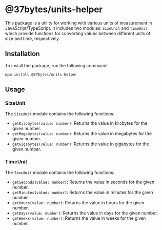 # @37bytes/units-helper

This package is a utility for working with various units of measurement in JavaScript/TypeScript. It includes two modules: `SizeUnit` and `TimeUnit`, which provide functions for converting values between different units of size and time, respectively.

## Installation

To install the package, run the following command:

```shell
npm install @37bytes/units-helper
```

## Usage

### SizeUnit

The `SizeUnit` module contains the following functions:

- `getKilobytes(value: number)`: Returns the value in kilobytes for the given number.
- `getMegabytes(value: number)`: Returns the value in megabytes for the given number.
- `getGigabytes(value: number)`: Returns the value in gigabytes for the given number.

### TimeUnit
The `TimeUnit` module contains the following functions:

- `getSeconds(value: number)`: Returns the value in seconds for the given number.
- `getMinutes(value: number)`: Returns the value in minutes for the given number.
- `getHours(value: number)`: Returns the value in hours for the given number.
- `getDays(value: number)`: Returns the value in days for the given number.
- `getWeeks(value: number)`: Returns the value in weeks for the given number.
